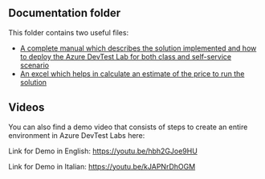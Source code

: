 ## Documentation folder
This folder contains two useful files:
- [A complete manual which describes the solution implemented and how to deploy the Azure DevTest Lab for both class and self-service scenario](VirtualLabManual.docx)
- [An excel which helps in calculate an estimate of the price to run the solution](DevTestLab-VMPriceEstimator.xlsx)


## Videos
You can also find a demo video that consists of steps to create an entire environment in Azure DevTest Labs here:

Link for Demo in English: https://youtu.be/hbh2GJoe9HU

Link for Demo in Italian: https://youtu.be/kJAPNrDhOGM
